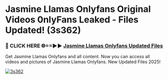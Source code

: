 # Jasmine Llamas Onlyfans Original Videos 0nlyFans Leaked - Files Updated! (3s362)

<h3>🔴 CLICK HERE 🌐==►► <a href="https://tinyurl.com/x26r9saj" rel="nofollow">Jasmine Llamas Onlyfans Updated Files</a></h3>

Get Jasmine Llamas Onlyfans and all content. Now you can access all videos and pictures of Jasmine Llamas Onlyfans. New Updated Files 2025!

[![3s362](https://i.imgur.com/LkgZPqh.gif)](https://tinyurl.com/x26r9saj)
